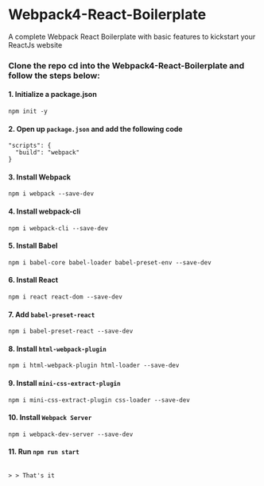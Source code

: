 # Webpack4-React-Boilerplate
A complete Webpack React Boilerplate with basic features to kickstart your ReactJs website

### Clone the repo cd into the Webpack4-React-Boilerplate and follow the steps below:

#### 1. Initialize a package.json
  ```
  npm init -y
  ```
#### 2. Open up `package.json` and add the following code
  ```
  "scripts": {
    "build": "webpack"
  }
  ```
#### 3. Install Webpack
  ```
  npm i webpack --save-dev
  ```
#### 4. Install webpack-cli
  ```
  npm i webpack-cli --save-dev
  ```
#### 5. Install Babel
  ```
  npm i babel-core babel-loader babel-preset-env --save-dev
  ```
#### 6. Install React
  ```
  npm i react react-dom --save-dev
  ```
#### 7. Add ` babel-preset-react `
  ```
  npm i babel-preset-react --save-dev
  ```
#### 8. Install ` html-webpack-plugin `
  ```
  npm i html-webpack-plugin html-loader --save-dev
  ```
#### 9. Install ` mini-css-extract-plugin `
  ```
  npm i mini-css-extract-plugin css-loader --save-dev
  ```
#### 10. Install ` Webpack Server `
  ```
  npm i webpack-dev-server --save-dev
  ```
#### 11. Run ` npm run start `
  ``` Visit http://localhost:8080/ 
  
  > > That's it

